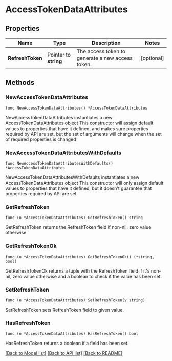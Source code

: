 # AccessTokenDataAttributes

## Properties

Name | Type | Description | Notes
------------ | ------------- | ------------- | -------------
**RefreshToken** | Pointer to **string** | The access token to generate a new access token. | [optional] 

## Methods

### NewAccessTokenDataAttributes

`func NewAccessTokenDataAttributes() *AccessTokenDataAttributes`

NewAccessTokenDataAttributes instantiates a new AccessTokenDataAttributes object
This constructor will assign default values to properties that have it defined,
and makes sure properties required by API are set, but the set of arguments
will change when the set of required properties is changed

### NewAccessTokenDataAttributesWithDefaults

`func NewAccessTokenDataAttributesWithDefaults() *AccessTokenDataAttributes`

NewAccessTokenDataAttributesWithDefaults instantiates a new AccessTokenDataAttributes object
This constructor will only assign default values to properties that have it defined,
but it doesn't guarantee that properties required by API are set

### GetRefreshToken

`func (o *AccessTokenDataAttributes) GetRefreshToken() string`

GetRefreshToken returns the RefreshToken field if non-nil, zero value otherwise.

### GetRefreshTokenOk

`func (o *AccessTokenDataAttributes) GetRefreshTokenOk() (*string, bool)`

GetRefreshTokenOk returns a tuple with the RefreshToken field if it's non-nil, zero value otherwise
and a boolean to check if the value has been set.

### SetRefreshToken

`func (o *AccessTokenDataAttributes) SetRefreshToken(v string)`

SetRefreshToken sets RefreshToken field to given value.

### HasRefreshToken

`func (o *AccessTokenDataAttributes) HasRefreshToken() bool`

HasRefreshToken returns a boolean if a field has been set.


[[Back to Model list]](../README.md#documentation-for-models) [[Back to API list]](../README.md#documentation-for-api-endpoints) [[Back to README]](../README.md)


